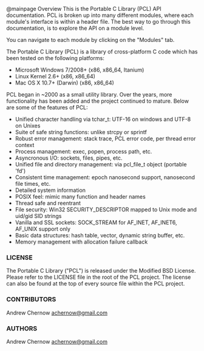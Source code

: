 @mainpage Overview
This is the Portable C Library (PCL) API documentation. PCL is broken up into many different
modules, where each module's interface is within a header file. The best way to go through
this documentation, is to explore the API on a module level.

You can navigate to each module by clicking on the "Modules" tab.

The Portable C Library (PCL) is a library of cross-platform C code which has been tested on the
following platforms:

* Microsoft Windows 7/2008+ (x86, x86_64, Itanium)
* Linux Kernel 2.6+         (x86, x86_64)
* Mac OS X 10.7+ (Darwin)   (x86, x86_64)

PCL began in ~2000 as a small utility library. Over the years, more functionality has been added
and the project continued to mature. Below are some of the features of PCL:

* Unified character handling via tchar_t: UTF-16 on windows and UTF-8 on Unixes
* Suite of safe string functions: unlike strcpy or sprintf
* Robust error management: stack trace, PCL error code, per thread error context
* Process management: exec, popen, process path, etc.
* Asyncronous I/O: sockets, files, pipes, etc.
* Unified file and directory management: via pcl_file_t object (portable 'fd')
* Consistent time management: epoch nanosecond support, nanosecond file times, etc.
* Detailed system information
* POSIX feel: mimic many function and header names
* Thread safe and reentrant
* File security: Win32 SECURITY_DESCRIPTOR mapped to Unix mode and uid/gid SID strings
* Vanilla and SSL sockets: SOCK_STREAM for AF_INET, AF_INET6, AF_UNIX support only
* Basic data structures: hash table, vector, dynamic string buffer, etc.
* Memory management with allocation failure callback


### LICENSE
The Portable C Library ("PCL") is released under the Modified BSD License. Please refer to the
LICENSE file in the root of the PCL project. The license can also be found at the top of every
source file within the PCL project.

### CONTRIBUTORS
Andrew Chernow <achernow@gmail.com>

### AUTHORS
Andrew Chernow <achernow@gmail.com>
